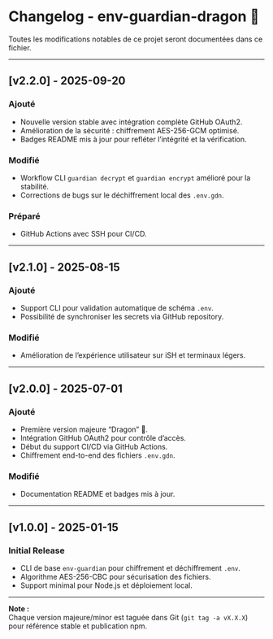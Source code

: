 # Changelog - env-guardian-dragon 🐉

Toutes les modifications notables de ce projet seront documentées dans ce fichier.

---

## [v2.2.0] - 2025-09-20
### Ajouté
- Nouvelle version stable avec intégration complète GitHub OAuth2.  
- Amélioration de la sécurité : chiffrement AES-256-GCM optimisé.  
- Badges README mis à jour pour refléter l’intégrité et la vérification.  

### Modifié
- Workflow CLI `guardian decrypt` et `guardian encrypt` amélioré pour la stabilité.  
- Corrections de bugs sur le déchiffrement local des `.env.gdn`.  

### Préparé
- GitHub Actions avec SSH pour CI/CD.  

---

## [v2.1.0] - 2025-08-15
### Ajouté
- Support CLI pour validation automatique de schéma `.env`.  
- Possibilité de synchroniser les secrets via GitHub repository.  

### Modifié
- Amélioration de l’expérience utilisateur sur iSH et terminaux légers.  

---

## [v2.0.0] - 2025-07-01
### Ajouté
- Première version majeure “Dragon” 🐉.  
- Intégration GitHub OAuth2 pour contrôle d’accès.  
- Début du support CI/CD via GitHub Actions.  
- Chiffrement end-to-end des fichiers `.env.gdn`.  

### Modifié
- Documentation README et badges mis à jour.  

---

## [v1.0.0] - 2025-01-15
### Initial Release
- CLI de base `env-guardian` pour chiffrement et déchiffrement `.env`.  
- Algorithme AES-256-CBC pour sécurisation des fichiers.  
- Support minimal pour Node.js et déploiement local.  

---

**Note :**  
Chaque version majeure/minor est taguée dans Git (`git tag -a vX.X.X`) pour référence stable et publication npm.
